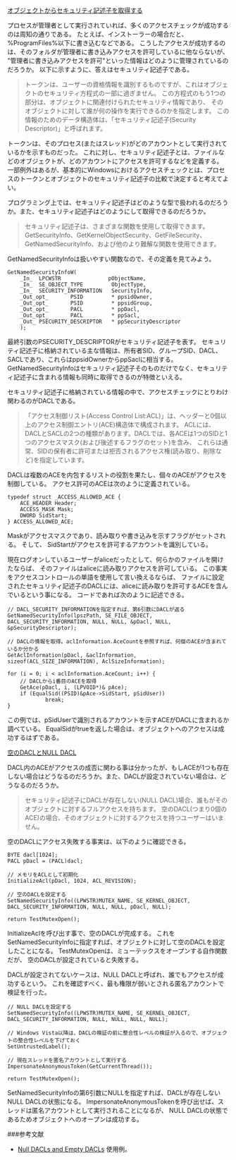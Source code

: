 ﻿
[オブジェクトからセキュリティ記述子を取得する](7.4.4.a_セキュリティ記述子/01_check_ace_sid/01_check_ace_sid.cpp)

プロセスが管理者として実行されていれば、多くのアクセスチェックが成功するのは周知の通りである。
たとえば、インストーラーの場合だと、%ProgramFiles%以下に書き込むなどである。
こうしたアクセスが成功するのは、そのフォルダが管理者に書き込みアクセスを許可しているに他ならないが、
"管理者に書き込みアクセスを許可"といった情報はどのように管理されているのだろうか。
以下に示すように、答えはセキュリティ記述子である。

>トークンは、ユーザーの資格情報を識別するものですが、これはオブジェクトのセキュリティ方程式の一部に過ぎません。
>この方程式のもう1つの部分は、オブジェクトに関連付けられたセキュリティ情報であり、
>そのオブジェクトに対して誰が何の操作を実行できるのかを指定します。
>この情報のためのデータ構造体は、「セキュリティ記述子(Security Descriptor)」と呼ばれます。

トークンは、そのプロセス(またはスレッド)がどのアカウントとして実行されているかを示すものだった。
これに対し、セキュリティ記述子とは、ファイルなどのオブジェクトが、どのアカウントにアクセスを許可するなどを定義する。
一部例外はあるが、基本的にWindowsにおけるアクセスチェックとは、プロセスのトークンとオブジェクトのセキュリティ記述子の比較で決定すると考えてよい。

プログラミング上では、セキュリティ記述子はどのような型で扱われるのだろうか。また、セキュリティ記述子はどのようにして取得できるのだろうか。

>セキュリティ記述子は、さまざまな関数を使用して取得できます。
>GetSecurityInfo、GetKernelObjectSecurity、GetFileSecurity、GetNamedSecurityInfo、および他のより難解な関数を使用できます。

GetNamedSecurityInfoは扱いやすい関数なので、その定義を見てみよう。

```
GetNamedSecurityInfoW(
    _In_  LPCWSTR               pObjectName,
    _In_  SE_OBJECT_TYPE         ObjectType,
    _In_  SECURITY_INFORMATION   SecurityInfo,
    _Out_opt_       PSID         * ppsidOwner,
    _Out_opt_       PSID         * ppsidGroup,
    _Out_opt_       PACL         * ppDacl,
    _Out_opt_       PACL         * ppSacl,
    _Out_ PSECURITY_DESCRIPTOR   * ppSecurityDescriptor
    );
```

最終引数のPSECURITY_DESCRIPTORがセキュリティ記述子を表す。
セキュリティ記述子に格納されている主な情報は、所有者SID、グループSID、DACL、SACLであり、これらはppsidOwnerからppSaclに相当する。
GetNamedSecurityInfoはセキュリティ記述子そのものだけでなく、セキュリティ記述子に含まれる情報も同時に取得できるのが特徴といえる。

セキュリティ記述子に格納されている情報の中で、アクセスチェックにとりわけ関わるのがDACLである。

>「アクセス制御リスト(Access Control List:ACL)」は、ヘッダーと0個以上のアクセス制御エントリ(ACE)構造体で構成されます。
>ACLには、DACLとSACLの2つの種類があります。DACLでは、各ACEは1つのSIDと1つのアクセスマスク(および後述するフラグのセット)を含み、
>これらは通常、SIDの保有者に許可または拒否されるアクセス権(読み取り、削除など)を指定しています。

DACLは複数のACEを内包するリストの役割を果たし、個々のACEがアクセスを制御している。
アクセス許可のACEは次のように定義されている。

```
typedef struct _ACCESS_ALLOWED_ACE {
    ACE_HEADER Header;
    ACCESS_MASK Mask;
    DWORD SidStart;
} ACCESS_ALLOWED_ACE;
```

Maskがアクセスマスクであり、読み取りや書き込みを示すフラグがセットされる。
そして、 SidStartがアクセスを許可するアカウントを識別している。

現在ログオンしているユーザーがaliceだったとして、何らかのファイルを開けたならば、
そのファイルはaliceに読み取りアクセスを許可している。
この事実をアクセスコントロールの単語を使用して言い換えるならば、
ファイルに設定されたセキュリティ記述子のDACLには、aliceに読み取りを許可するACEを含んでいるという事になる。
コードであれば次のように記述できる。
		
```
// DACL_SECURITY_INFORMATIONを指定すれば、第6引数にDACLが返る
GetNamedSecurityInfo(lpszPath, SE_FILE_OBJECT, DACL_SECURITY_INFORMATION, NULL, NULL, &pDacl, NULL, &pSecurityDescriptor);

// DACLの情報を取得。aclInformation.AceCountを参照すれば、何個のACEが含まれているか分かる
GetAclInformation(pDacl, &aclInformation, sizeof(ACL_SIZE_INFORMATION), AclSizeInformation);

for (i = 0; i < aclInformation.AceCount; i++) {
	// DACLからi番目のACEを取得
	GetAce(pDacl, i, (LPVOID*)& pAce);
	if (EqualSid((PSID)&pAce->SidStart, pSidUser))
			break;
}
```

この例では、pSidUserで識別されるアカウントを示すACEがDACLに含まれるか調べている。
EqualSidがtrueを返した場合は、オブジェクトへのアクセスは成功するはずである。

[空のDACLとNULL DACL](7.4.4.a_セキュリティ記述子/02_empty_dacl/02_empty_dacl.cpp)

DACL内のACEがアクセスの成否に関わる事は分かったが、もしACEが1つも存在しない場合はどうなるのだろうか。また、DACLが設定されていない場合は、どうなるのだろうか。

>セキュリティ記述子にDACLが存在しない(NULL DACL)場合、誰もがそのオブジェクトに対するフルアクセスを持ちます。
>空のDACL(つまり0個のACE)の場合、そのオブジェクトに対するアクセスを持つユーザーはいません。

空のDACLにアクセス失敗する事実は、以下のように確認できる。

```
BYTE dacl[1024];
PACL pDacl = (PACL)dacl;

// メモリをACLとして初期化
InitializeAcl(pDacl, 1024, ACL_REVISION);

// 空のDACLを設定する
SetNamedSecurityInfo((LPWSTR)MUTEX_NAME, SE_KERNEL_OBJECT, DACL_SECURITY_INFORMATION, NULL, NULL, pDacl, NULL);

return TestMutexOpen();
```

InitializeAclを呼び出す事で、空のDACLが完成する。
これをSetNamedSecurityInfoに指定すれば、オブジェクトに対して空のDACLを設定したことになる。
TestMutexOpenは、ミューテックスをオープンする自作関数だが、
空のDACLが設定されていると失敗する。

DACLが設定されてないケースは、NULL DACLと呼ばれ、誰でもアクセスが成功するという。
これを確認すべく、最も権限が弱いとされる匿名アカウントで検証を行った。

```
// NULL DACLを設定する
SetNamedSecurityInfo((LPWSTR)MUTEX_NAME, SE_KERNEL_OBJECT, DACL_SECURITY_INFORMATION, NULL, NULL, NULL, NULL);

// Windows Vista以降は、DACLの検証の前に整合性レベルの検証が入るので、オブジェクトの整合性レベルを下げておく
SetUntrustedLabel();

// 現在スレッドを匿名アカウントとして実行する
ImpersonateAnonymousToken(GetCurrentThread());

return TestMutexOpen();
```

SetNamedSecurityInfoの第6引数にNULLを指定すれば、DACLが存在しないNULL DACLの状態になる。
ImpersonateAnonymousTokenを呼び出せば、スレッドは匿名アカウントとして実行されることになるが、
NULL DACLの状態であるためオブジェクトへのオープンは成功する。

###参考文献

- [Null DACLs and Empty DACLs](https://docs.microsoft.com/en-us/windows/win32/secauthz/dacls-and-aces)
使用例。


